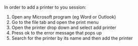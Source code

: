 In order to add a printer to you session:

1. 0pen any Microsoft program (eg Word or Outlook)
2. Go to the file tab and open the print menu
3. Open the printer drop down and select add printer
4. Press ok to the error message that pops up
5. Search for the printer by its name and then add the printer
